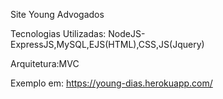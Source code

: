 Site Young Advogados

Tecnologias Utilizadas: NodeJS- ExpressJS,MySQL,EJS(HTML),CSS,JS(Jquery)

Arquitetura:MVC

Exemplo em: https://young-dias.herokuapp.com/

